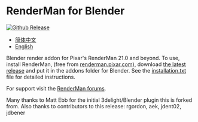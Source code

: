 # RenderMan for Blender

[![Github Release](https://img.shields.io/github/v/release/prman-pixar/RenderManForBlender?logo=github)](https://github.com/prman-pixar/RenderManForBlender/releases)

- [简体中文](README.zh.md)
- [English](README.md)


Blender render addon for Pixar's RenderMan 21.0 and beyond. To use, install RenderMan, (free from [renderman.pixar.com](https://renderman.pixar.com/store/intro)), download [the latest release](https://github.com/prman-pixar/RenderManForBlender/releases) and put it in the addons folder for Blender. See the [installation.txt](installation.txt) file for detailed instructions.

For support visit the [RenderMan forums](https://renderman.pixar.com/forum/forumdisplay.php?s=&forumid=166).

Many thanks to Matt Ebb for the initial 3delight/Blender plugin this is forked from.
Also thanks to contributors to this release: rgordon, aek, jdent02, jdbener
